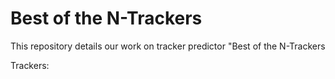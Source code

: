# Best of the N-Trackers

This repository details our work on tracker predictor "Best of the N-Trackers

Trackers: 
 
